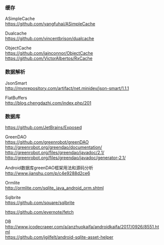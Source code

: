 ### 缓存  

ASimpleCache    
https://github.com/yangfuhai/ASimpleCache    

Dualcache    
https://github.com/vincentbrison/dualcache  

ObjectCache  
https://github.com/iainconnor/ObjectCache  
https://github.com/VictorAlbertos/RxCache  

### 数据解析  
JsonSmart  
http://mvnrepository.com/artifact/net.minidev/json-smart/1.1.1  

FlatBuffers  
http://blog.chengdazhi.com/index.php/201  


### 数据库  
https://github.com/JetBrains/Exposed  

GreenDAO  
https://github.com/greenrobot/greenDAO  
http://greenrobot.org/greendao/documentation/  
http://greenrobot.org/files/greendao/javadoc/2.1/  
http://greenrobot.org/files/greendao/javadoc/generator-2.1/  

Android数据库greenDAO框架用法和源码分析    
http://www.jianshu.com/p/c4e9288d2ce6  

Ormlite  
http://ormlite.com/sqlite_java_android_orm.shtml  

Sqlbrite  
https://github.com/square/sqlbrite  

https://github.com/evernote/fetch  

DB
http://www.jcodecraeer.com/a/anzhuokaifa/androidkaifa/2017/0926/8551.html  
https://github.com/jgilfelt/android-sqlite-asset-helper  


